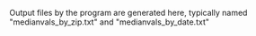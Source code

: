 Output files by the program are generated here, typically named "medianvals_by_zip.txt" and "medianvals_by_date.txt"
